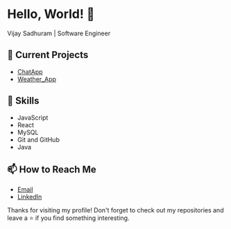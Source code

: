 # Hello, World! 👋

Vijay Sadhuram | Software Engineer 

## 🔭 Current Projects

- [ChatApp](https://github.com/vijaySadhuram/Project_ChatAPP) 
- [Weather_App](https://github.com/vijaySadhuram/project_Weather_App)

## 🌱 Skills

- JavaScript
- React
- MySQL
- Git and GitHub
- Java

## 📫 How to Reach Me

- [Email](mailto:vijaysadhuram4868@gmail.com)
- [LinkedIn](https://www.linkedin.com/in/vijaysadhuram/)


Thanks for visiting my profile! Don't forget to check out my repositories and leave a ⭐️ if you find something interesting.
